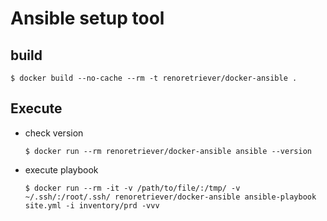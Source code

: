 # Ansible setup tool

## build

```
$ docker build --no-cache --rm -t renoretriever/docker-ansible .
```

## Execute

- check version

    ```
    $ docker run --rm renoretriever/docker-ansible ansible --version
    ```

- execute playbook

    ```
    $ docker run --rm -it -v /path/to/file/:/tmp/ -v ~/.ssh/:/root/.ssh/ renoretriever/docker-ansible ansible-playbook site.yml -i inventory/prd -vvv
    ```


